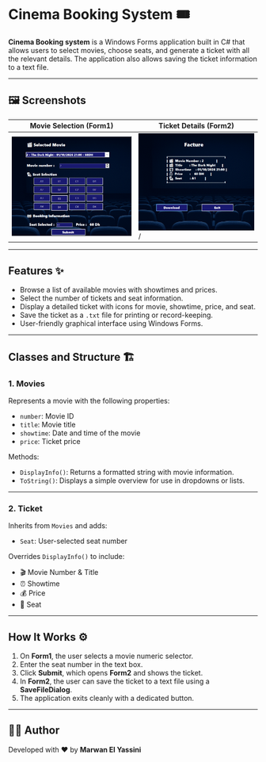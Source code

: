 # Cinema Booking System 🎟️

**Cinema Booking system** is a Windows Forms application built in C# that allows users to select movies, choose seats, and generate a ticket with all the relevant details. The application also allows saving the ticket information to a text file.

---


## 🖼 Screenshots

| Movie Selection (Form1) | Ticket Details (Form2) |
|------------------------|-----------------------------|
| ![Form1](1cap.PNG) | ![Form2](cap2.PNG)/ |  
---
## Features ✨

- Browse a list of available movies with showtimes and prices.
- Select the number of tickets and seat information.
- Display a detailed ticket with icons for movie, showtime, price, and seat.
- Save the ticket as a `.txt` file for printing or record-keeping.
- User-friendly graphical interface using Windows Forms.

---

## Classes and Structure 🏗️

### 1. **Movies**
Represents a movie with the following properties:
- `number`: Movie ID
- `title`: Movie title
- `showtime`: Date and time of the movie
- `price`: Ticket price

Methods:
- `DisplayInfo()`: Returns a formatted string with movie information.
- `ToString()`: Displays a simple overview for use in dropdowns or lists.

---

### 2. **Ticket**
Inherits from `Movies` and adds:
- `Seat`: User-selected seat number

Overrides `DisplayInfo()` to include:
- 🎬 Movie Number & Title  
- ⏰ Showtime  
- 💰 Price  
- 💺 Seat  

---
## How It Works ⚙️

1. On **Form1**, the user selects a movie numeric selector.
2. Enter the seat number in the text box.
3. Click **Submit**, which opens **Form2** and shows the ticket.
4. In **Form2**, the user can save the ticket to a text file using a **SaveFileDialog**.
5. The application exits cleanly with a dedicated button.

---


## 👨‍💻 Author

Developed with ❤️ by **Marwan El Yassini**

